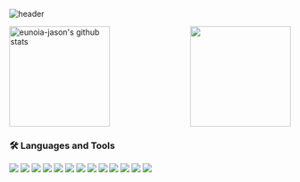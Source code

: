 ![header](https://capsule-render.vercel.app/api?type=waving&color=gradient&width=500&height=250&section=header&text=eunoia-jason&desc=JinseoKim's%20github&fontSize=90&descAlign=75&descAlignY=65)

<div style="display: flex; width: 100%; justify-content: space-between;">
<a href="https://github.com/eunoia-jason"><img align="center" style="height:180px" src="https://github-readme-stats.vercel.app/api?username=eunoia-jason&show_icons=true&include_all_commits=true&theme=holi&hide_border=true" alt="eunoia-jason's github stats" /></a>
<a href="https://github.com/eunoia-jason"><img align="center" style="height:180px" src="https://github-readme-stats.vercel.app/api/top-langs/?username=eunoia-jason&layout=compact&theme=holi&hide_border=true" /></a>
</div>

### 🛠 Languages and Tools

<img src="https://img.shields.io/badge/HTML5-E34F26?style=flat-square&logo=HTML5&logoColor=white"/> </t>
<img src="https://img.shields.io/badge/CSS3-1572B6?style=flat-square&logo=CSS3&logoColor=white"/> 
<img src="https://img.shields.io/badge/JAVASCRIPT-F7DF1E?style=flat-square&logo=JavaScript&logoColor=white"/>
<img src="https://img.shields.io/badge/REACTJS-61DAFB?style=flat-square&logo=React&logoColor=white"/>
<img src="https://img.shields.io/badge/STYLED COMPONENTS-DB7093?style=flat-square&logo=Styled-components&logoColor=white"/>
<img src="https://img.shields.io/badge/NODE.JS-339933?style=flat-square&logo=Node.js&logoColor=white"/>
<img src="https://img.shields.io/badge/VITE-646CFF?style=flat-square&logo=Vite&logoColor=white"/>
<img src="https://img.shields.io/badge/MATTER.JS-4B5562?style=flat-square&logo=Matter.js&logoColor=white"/>
<img src="https://img.shields.io/badge/PYTHON-3776AB?style=flat-square&logo=Python&logoColor=white"/>
<img src="https://img.shields.io/badge/FLUTTER-02569B?style=flat-square&logo=Flutter&logoColor=white"/>
<img src="https://img.shields.io/badge/DART-0175C2?style=flat-square&logo=Dart&logoColor=white"/>
<img src="https://img.shields.io/badge/FIREBASE-FFCA28?style=flat-square&logo=Firebase&logoColor=white"/>
<img src="https://img.shields.io/badge/FIGMA-F24E1E?style=flat-square&logo=Figma&logoColor=white"/>
